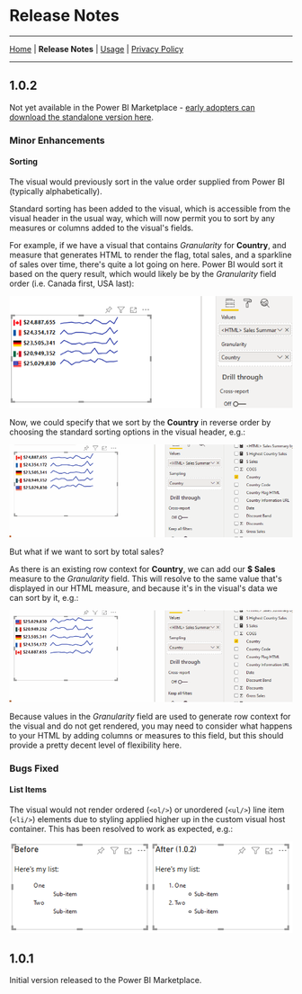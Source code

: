 # Release Notes

---
[Home](../README.md) | **Release Notes** | [Usage](./usage.md) | [Privacy Policy](./privacy_policy.md)

---

## 1.0.2

Not yet available in the Power BI Marketplace - [early adopters can download the standalone version here](https://github.com/dm-p/powerbi-visuals-html-content/releases/tag/1.0.2).

### Minor Enhancements

#### Sorting

The visual would previously sort in the value order supplied from Power BI (typically alphabetically).

Standard sorting has been added to the visual, which is accessible from the visual header in the usual way, which will now permit you to sort by any measures or columns added to the visual's fields.

For example, if we have a visual that contains *Granularity* for **Country**, and measure that generates HTML to render the flag, total sales, and a sparkline of sales over time, there's quite a lot going on here. Power BI would sort it based on the query result, which would likely be by the *Granularity* field order (i.e. Canada first, USA last):

![issue_11_prior_sorting.png](./assets/png/release_notes/issue_11_prior_sorting.png "Visual, illustrating a SVG sparkline, flag and total sales measure, split by Country.")

Now, we could specify that we sort by the **Country** in reverse order by choosing the standard sorting options in the visual header, e.g.:

![issue_11_simple_sorting_by_country.gif](./assets/gif/release_notes/issue_11_simple_sorting_by_country.gif "Demonstrating sorting of the previous example using version 1.0.2 of the visual.")

But what if we want to sort by total sales? 

As there is an existing row context for **Country**, we can add our **$ Sales** measure to the *Granularity* field. This will resolve to the same value that's displayed in our HTML measure, and because it's in the visual's data we can sort by it, e.g.:

![issue_11_adding_sort_measure.gif](./assets/gif/release_notes/issue_11_adding_sort_measure.gif "Adding a measure to the Granularity field to provide more complex sorting.")

Because values in the *Granularity* field are used to generate row context for the visual and do not get rendered, you may need to consider what happens to your HTML by adding columns or measures to this field, but this should provide a pretty decent level of flexibility here.

### Bugs Fixed

#### List Items

The visual would not render ordered (`<ol/>`) or unordered (`<ul/>`) line item (`<li/>`) elements due to styling applied higher up in the custom visual host container. This has been resolved to work as expected, e.g.:

![html_country_flag_column.png](./assets/png/release_notes/issue_12_resolution.png "Example of the previous visual version not rendering list item elements correcty, and demonstrating that the new version of the visual resolves it.")

## 1.0.1

Initial version released to the Power BI Marketplace.

